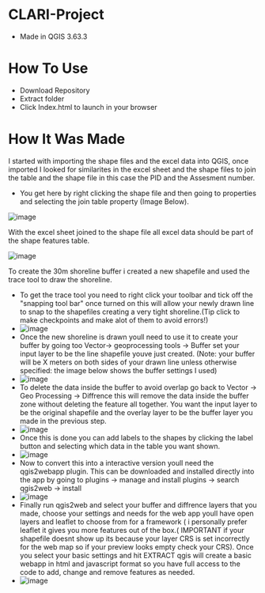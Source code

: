 # CLARI-Project
 - Made in QGIS 3.63.3

# How To Use
  - Download Repository
  - Extract folder
  - Click Index.html to launch in your browser

# How It Was Made
  I started with importing the shape files and the excel data into QGIS, once imported I looked for similarites in the excel sheet and the shape files to join the table and the shape file in this case the PID and the Assesment number.

   - You get here by right clicking the shape file and then going to properties and selecting the join table property (Image Below).
     
  ![image](https://github.com/user-attachments/assets/082d7a27-6c36-401f-a7ef-19618b52abc5)
  
   With the excel sheet joined to the shape file all excel data should be part of the shape features table.
   
 ![image](https://github.com/user-attachments/assets/03026daa-3f06-464a-973a-667efd6eb2ef)

To create the 30m shoreline buffer i created a new shapefile and used the trace tool to draw the shoreline. 
 - To get the trace tool you need to right click your toolbar and tick off the "snapping tool bar" once turned on this will allow your newly drawn line to snap to the shapefiles creating a very tight shoreline.(Tip click to make checkpoints and make alot of them to avoid errors!)
 - ![image](https://github.com/user-attachments/assets/741f6a5f-2a94-46ba-a79f-aac628b63108)
 - Once the new shoreline is drawn youll need to use it to create your buffer by going too Vector-> geoprocessing tools -> Buffer set your input layer to be the line shapefile youve just created. (Note: your buffer will be X meters on both sides of your drawn line unless otherwise specified: the image below shows the buffer settings I used)
 - ![image](https://github.com/user-attachments/assets/38e60855-9be0-4bbf-8430-d561c552f13e)
 - To delete the data inside the buffer to avoid overlap go back to Vector -> Geo Processing -> Diffrence this will remove the data inside the buffer zone without deleting the feature all together. You want the input layer to be the original shapefile and the overlay layer to be the buffer layer you made in the previous step.
 - ![image](https://github.com/user-attachments/assets/010c9ba8-dccf-49b9-921b-ae173e75fd98)
 - Once this is done you can add labels to the shapes by clicking the label button and selecting which data in the table you want shown.
 - ![image](https://github.com/user-attachments/assets/47819c58-fe8a-40a8-9fdd-752426643a11)
 - Now to convert this into a interactive version youll need the qgis2webapp plugin. This can be downloaded and installed directly into the app by going to plugins -> manage and install plugins -> search qgis2web -> install
 - ![image](https://github.com/user-attachments/assets/0a0ae60d-344c-4df5-9b0a-17bf0e56d07a)
 - Finally run qgis2web and select your buffer and diffrence layers that you made, choose your settings and needs for the web app youll have open layers and leaflet to choose from for a framework ( i personally prefer leaflet it gives you more features out of the box.( IMPORTANT if your shapefile doesnt show up its because your layer CRS is set incorrectly for the web map so if your preview looks empty check your CRS). Once you select your basic settings and hit EXTRACT qgis will create a basic webapp in html and javascript format so you have full access to the code to add, change and remove features as needed.
 - ![image](https://github.com/user-attachments/assets/ff65e9c3-3384-4fdc-ab0f-c93685eb5b3e)





